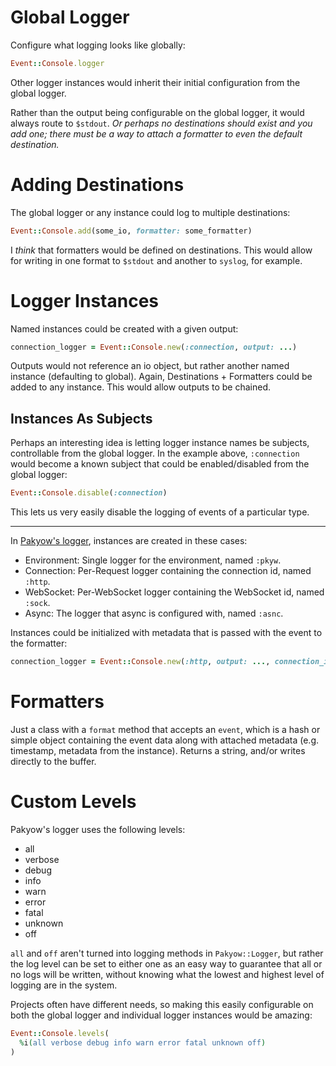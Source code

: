 # Global Logger

Configure what logging looks like globally:

```ruby
Event::Console.logger
```

Other logger instances would inherit their initial configuration from the global logger.

Rather than the output being configurable on the global logger, it would always route to `$stdout`. _Or perhaps no destinations should exist and you add one; there must be a way to attach a formatter to even the default destination._

# Adding Destinations

The global logger or any instance could log to multiple destinations:

```ruby
Event::Console.add(some_io, formatter: some_formatter)
```

I _think_ that formatters would be defined on destinations. This would allow for writing in one format to `$stdout` and another to `syslog`, for example.

# Logger Instances

Named instances could be created with a given output:

```ruby
connection_logger = Event::Console.new(:connection, output: ...)
```

Outputs would not reference an io object, but rather another named instance (defaulting to global). Again, Destinations + Formatters could be added to any instance. This would allow outputs to be chained.

## Instances As Subjects

Perhaps an interesting idea is letting logger instance names be subjects, controllable from the global logger. In the example above, `:connection` would become a known subject that could be enabled/disabled from the global logger:

```ruby
Event::Console.disable(:connection)
```

This lets us very easily disable the logging of events of a particular type.

---

In [Pakyow's logger](https://gist.github.com/bryanp/0329d58c753f1fa6e99d970960ad006d#file-logger-rb), instances are created in these cases:

* Environment: Single logger for the environment, named `:pkyw`.
* Connection: Per-Request logger containing the connection id, named `:http`.
* WebSocket: Per-WebSocket logger containing the WebSocket id, named `:sock`.
* Async: The logger that async is configured with, named `:asnc`.

Instances could be initialized with metadata that is passed with the event to the formatter:

```ruby
connection_logger = Event::Console.new(:http, output: ..., connection_id: "123")
```

# Formatters

Just a class with a `format` method that accepts an `event`, which is a hash or simple object containing the event data along with attached metadata (e.g. timestamp, metadata from the instance). Returns a string, and/or writes directly to the buffer.

# Custom Levels

Pakyow's logger uses the following levels:

* all
* verbose
* debug
* info
* warn
* error
* fatal
* unknown
* off

`all` and `off` aren't turned into logging methods in `Pakyow::Logger`, but rather the log level can be set to either one as an easy way to guarantee that all or no logs will be written, without knowing what the lowest and highest level of logging are in the system.

Projects often have different needs, so making this easily configurable on both the global logger and individual logger instances would be amazing:

```ruby
Event::Console.levels(
  %i(all verbose debug info warn error fatal unknown off)
)
```
